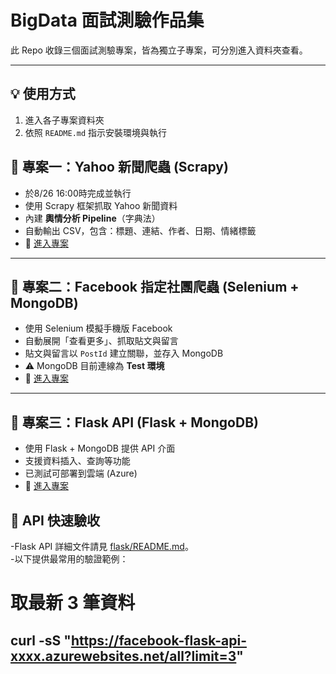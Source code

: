 # BigData 面試測驗作品集

此 Repo 收錄三個面試測驗專案，皆為獨立子專案，可分別進入資料夾查看。

---
## 💡 使用方式
1. 進入各子專案資料夾
2. 依照 `README.md` 指示安裝環境與執行
   
## 📌 專案一：Yahoo 新聞爬蟲 (Scrapy)
- 於8/26 16:00時完成並執行
- 使用 Scrapy 框架抓取 Yahoo 新聞資料
- 內建 **輿情分析 Pipeline**（字典法）
- 自動輸出 CSV，包含：標題、連結、作者、日期、情緒標籤
- 📂 [進入專案](./YahooNews)

---

## 📌 專案二：Facebook 指定社團爬蟲 (Selenium + MongoDB)
- 使用 Selenium 模擬手機版 Facebook
- 自動展開「查看更多」、抓取貼文與留言
- 貼文與留言以 `PostId` 建立關聯，並存入 MongoDB
- ⚠️ MongoDB 目前連線為 **Test 環境**
- 📂 [進入專案](./Facebook)

---

## 📌 專案三：Flask API (Flask + MongoDB)
- 使用 Flask + MongoDB 提供 API 介面
- 支援資料插入、查詢等功能
- 已測試可部署到雲端 (Azure)
- 📂 [進入專案](./flask)
## 📡 API 快速驗收
-Flask API 詳細文件請見 [flask/README.md](./flask/README.md)。  
-以下提供最常用的驗證範例：
# 取最新 3 筆資料
curl -sS "https://facebook-flask-api-xxxx.azurewebsites.net/all?limit=3"
---
